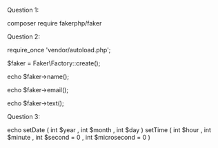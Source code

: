 Question 1:

composer require fakerphp/faker


Question 2:

require_once 'vendor/autoload.php';


$faker = Faker\Factory::create();

echo $faker->name();

echo $faker->email();

echo $faker->text();

Question 3:

echo setDate ( int $year , int $month , int $day )
 setTime ( int $hour , int $minute , int $second = 0 , int $microsecond = 0 )